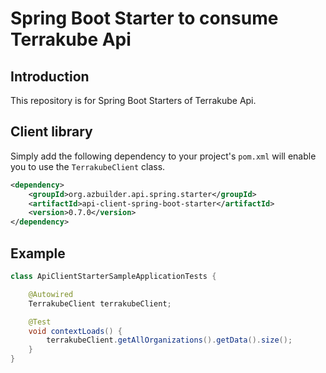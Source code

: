 # Spring Boot Starter to consume Terrakube Api

## Introduction

This repository is for Spring Boot Starters of Terrakube Api.

## Client library

Simply add the following dependency to your project's `pom.xml` will enable you to use the `TerrakubeClient` class.

```xml
<dependency>
    <groupId>org.azbuilder.api.spring.starter</groupId>
    <artifactId>api-client-spring-boot-starter</artifactId>
    <version>0.7.0</version>
</dependency>
```

## Example
```java
class ApiClientStarterSampleApplicationTests {

    @Autowired
    TerrakubeClient terrakubeClient;

    @Test
    void contextLoads() {
        terrakubeClient.getAllOrganizations().getData().size();
    }
}
```

